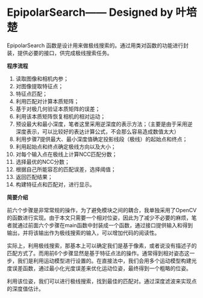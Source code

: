 # EpipolarSearch—— Designed by 叶培楚

EpipolarSearch 函数是设计用来做极线搜索的。通过用类对函数的功能进行封装，提供必要的接口，供完成极线搜索任务。

**程序流程**

1. 读取图像和相机内参；
2. 对图像提取特征点；
3. 特征点匹配；
4. 利用匹配对计算本质矩阵；
5. 基于对极几何验证本质矩阵的误差；
6. 利用该本质矩阵恢复相机的相对运动；
7. 预设最大和最小深度，笔者这里采用逆深度的表示方法；（主要是由于采用逆深度表示，可以比较好的表达计算公式，不会那么容易造成数值太大）
8. 利用步骤7提供最大、最小深度值确定投影线段（极线）的起始点和终点；
9. 利用起始点和终点确定极线方向以及大小；
10. 对每个输入点在极线上计算NCC匹配分数；
11. 选择最优的NCC分数；
12. 根据自己所能容忍的匹配误差，选择阈值；
13. 返回匹配结果；
14. 构建特征点和匹配对，进行显示。

**简要介绍** 

前六个步骤是非常常规的操作，为了避免模块之间的耦合，我单独采用了OpenCV的函数进行实现。由于本文只需要一个相对位姿，因此为了减少不必要的麻烦，笔者就通过前面六个步骤在main函数中封装成一个函数，通过接口提供输入和得到输出，并将该输出作为极线搜索的输入，可以增加代码的阅读性。

实际上，利用极线搜索，那基本上可以确定我们是基于像素，或者说没有描述子的匹配方式了。而用前6个步骤显然是基于特征点法的操作。通常得到相对姿态这一步，我们是利用运动模型进行设置的。在直接法中，我们会用多个运动模型构建光度误差函数，通过最小化光度误差来优化运动位姿，最终得到一个粗略的位姿。

利用该位姿，我们可以进行极线搜索，找到最佳的匹配对。通过深度滤波来实现点的深度值估计。